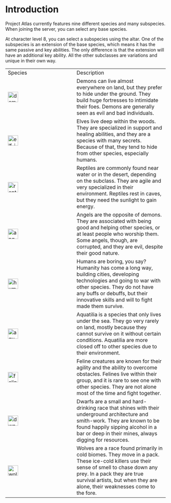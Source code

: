 # Introduction

Project Atlas currently features nine different species and many subspecies.
When joining the server, you can select any base species.

At character level 8, you can select a subspecies using the altar.
One of the subspecies is an extension of the base species, which means it has the same passive and key abilities.
The only difference is that the extension will have an additional key ability.
All the other subclasses are variations and unique in their own way.

<table>
    <tr>
        <td width="200">Species</td>
        <td>Description</td>
    </tr>
    <tr>
        <td><img src="item_fire_charge.png" alt="demon_icon" width="32" style="inline" title="Demon Icon"/> <a href="Demon.md"/></td>
        <td>Demons can live almost everywhere on land, but they prefer to hide under the ground. They build huge fortresses to intimidate their foes. Demons are generally seen as evil and bad individuals.</td>
    </tr>
    <tr>
        <td><img src="item_sweet_berries.png" alt="elf_icon" width="32" style="inline" title="Elf Icon"/> <a href="Elf.md"/></td>
        <td>Elves live deep within the woods. They are specialized in support and healing abilities, and they are a species with many secrets. Because of that, they tend to hide from other species, especially humans.</td>
    </tr>
    <tr>
        <td><img src="item_nautilus_shell.png" alt="reptile_icon" width="32" style="inline" title="Reptile Icon"/> <a href="Reptile.md"/></td>
        <td>Reptiles are commonly found near water or in the desert, depending on the subclass. They are agile and very specialized in their environment. Reptiles rest in caves, but they need the sunlight to gain energy.</td>
    </tr>
    <tr>
        <td><img src="item_totem_of_undying.png" alt="angel_icon" width="32" style="inline" title="Angel Icon"/> <a href="Angel.md"/></td>
        <td>Angels are the opposite of demons. They are associated with being good and helping other species, or at least people who worship them. Some angels, though, are corrupted, and they are evil, despite their good nature.</td>
    </tr>
    <tr>
        <td><img src="item_minecart.png" alt="human_icon" width="32" style="inline" title="Human Icon"/> <a href="Human.md"/></td>
        <td>Humans are boring, you say? Humanity has come a long way, building cities, developing technologies and going to war with other species. They do not have any buffs or debuffs, but their innovative skills and will to fight made them survive.</td>
    </tr>
    <tr>
        <td><img src="item_heart_of_the_sea.png" alt="aquatilia_icon" width="32" style="inline" title="Aquatilia Icon"/> <a href="Aquatilia.md"/></td>
        <td>Aquatilia is a species that only lives under the sea. They go very rarely on land, mostly because they cannot survive on it without certain conditions. Aquatilia are more closed off to other species due to their environment.</td>
    </tr>
    <tr>
        <td><img src="item_phantom_membrane.png" alt="feline_icon" width="32" style="inline" title="Feline Icon"/> <a href="Feline.md"/></td>
        <td>Feline creatures are known for their agility and the ability to overcome obstacles. Felines live within their group, and it is rare to see one with other species. They are not alone most of the time and fight together.</td>
    </tr>
    <tr>
        <td><img src="item_raw_gold.png" alt="dwarf_icon" width="32" style="inline" title="Dwarf Icon"/> <a href="Dwarf.md"/></td>
        <td>Dwarfs are a small and hard-drinking race that shines with their underground architecture and smith-work. They are known to be found happily sipping alcohol in a bar or deep in their mines, always digging for resources.</td>
    </tr>
    <tr>
        <td><img src="item_bone.png" alt="wolf_icon" width="32" style="inline" title="Wolf Icon"/> <a href="Wolf.md"/></td>
        <td>Wolves are a race found primarily in cold biomes. They move in a pack. These ice-cold killers use their sense of smell to chase down any prey. In a pack they are true survival artists, but when they are alone, their weaknesses come to the fore.</td>
    </tr>
</table>